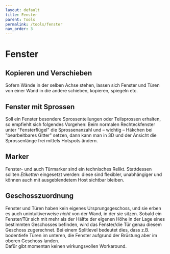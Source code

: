```yaml
---
layout: default
title: Fenster
parent: Tools
permalink: /tools/fenster
nav_order: 3
---
```

# Fenster

## Kopieren und Verschieben
Sofern Wände in der selben Achse stehen, lassen sich Fenster und Türen von einer Wand in die andere schieben, kopieren, spiegeln etc.


## Fenster mit Sprossen
Soll ein Fenster besondere Sprossenteilungen oder Teilsprossen erhalten, so empfiehlt sich folgendes Vorgehen: Beim normalen Rechteckfenster unter "Fensterflügel" die Sprossenanzahl und – wichtig – Häkchen bei "bearbeitbares Gitter" setzen, dann kann man in 3D und der Ansicht die Sprossenlänge frei mittels Hotspots ändern.


## Marker
Fenster- und auch Türmarker sind ein technisches Relikt. Stattdessen sollten _Etiketten_ eingesetzt werden: diese sind flexibler, unabhängiger und können auch mit ausgeblendetem Host sichtbar bleiben.


## Geschosszuordnung
Fenster und Türen haben kein eigenes Ursprungsgeschoss, und sie erben es auch unintuitiverweise _nicht_ von der Wand, in der sie sitzen. Sobald ein Fenster/Tür sich mit mehr als der Hälfte der eigenen Höhe in der Lage eines bestimmten Geschosses befinden, wird das Fenster/die Tür genau diesem Geschoss zugerechnet. Bei einem Splitlevel bedeutet dies, dass z.B. bodentiefe Türen im unteren, die Fenster aufgrund der Brüstung aber im oberen Geschoss landen.  
Dafür gibt momentan keinen wirkungsvollen Workaround.
